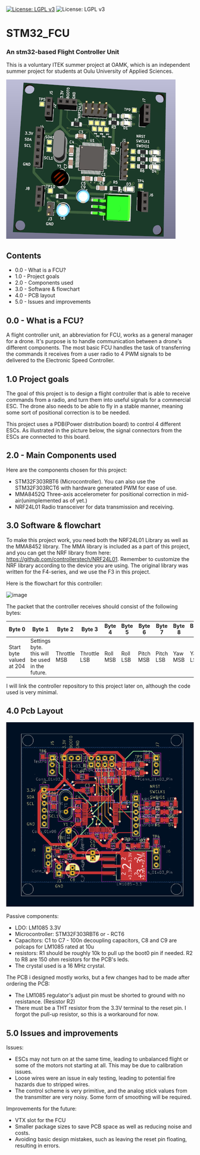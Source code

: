[![License: LGPL v3](https://img.shields.io/badge/License-LGPL_v3-blue.svg)](https://www.gnu.org/licenses/lgpl-3.0)
![License: LGPL v3](https://img.shields.io/badge/Embedded%20C-STM32-blue)

# STM32_FCU
### An stm32-based Flight Controller Unit
This is a voluntary ITEK summer project at OAMK, which is an independent summer project for students at Oulu University of Applied Sciences.

![Image Alt Text](./pictures/Pcb.png)

## Contents
 - 0.0 - What is a FCU?
 - 1.0 - Project goals
 - 2.0 - Components used
 - 3.0 - Software & flowchart
 - 4.0 - PCB layout
 - 5.0 - Issues and improvements
   
## 0.0 - What is a FCU?
A flight controller unit, an abbreviation for FCU, works as a general manager for a drone.
It's purpose is to handle communication between a drone's different components. The most basic FCU handles the task of transferring the commands it receives from a user radio to 4 PWM signals to be delivered to the Electronic Speed Controller. 

## 1.0 Project goals
The goal of this project is to design a flight controller that is able to receive commands from a radio, and turn them into useful signals for a commercial ESC. The drone also needs to be able to fly in a stable manner, meaning some sort of positional correction is to be needed.

This project uses a PDB(Power distribution board) to control 4 different ESCs. As illustrated in the picture below, the signal connectors from the ESCs are connected to this board.

## 2.0 - Main Components used
Here are the components chosen for this project:
- STM32F303RBT6 (Microcontroller). You can also use the STM32F303RCT6 with hardware generated PWM for ease of use.
- MMA8452Q Three-axis accelerometer for positional correction in mid-air(unimplemented as of yet.)
- NRF24L01 Radio transceiver for data transmission and receiving.

## 3.0 Software & flowchart
To make this project work, you need both the NRF24L01 Library as well as the MMA8452 library. The MMA library is included as a part of this project, and you can get the NRF library from here: 
https://github.com/controllerstech/NRF24L01.
Remember to customize the NRF library according to the device you are using. The original library was written for the F4-series, and we use the F3 in this project.

Here is the flowchart for this controller: 

![image](https://github.com/constlo/STM32_FCU/assets/79052688/8fafa1a4-70f2-4ed6-8835-1e89906d903e)

The packet that the controller receives should consist of the following bytes:

| Byte 0  | Byte 1 | Byte 2 | Byte 3 | Byte 4 | Byte 5 | Byte 6 | Byte 7 | Byte 8 | Byte 9 | Byte 10 |
| ------- | ------- | ------- | ------- | ------- | ------- | ------- | ------- | ------- | ------- | ------- |
| Start byte valued at 204  | Settings byte. this will be used in the future. | Throttle MSB | Throttle LSB | Roll MSB | Roll LSB | Pitch MSB | Pitch LSB | Yaw MSB | Yaw LSB | End byte valued at 51. |

I will link the controller repository to this project later on, although the code used is very minimal.


## 4.0 Pcb Layout

![Image Alt Text](./pictures/Pcb_design.png)

Passive components:
- LDO: LM1085 3.3V
- Microcontroller: STM32F303RBT6 or - RCT6
- Capacitors: C1 to C7 - 100n decoupling capacitors, C8 and C9 are polcaps for LM1085 rated at 10u
- resistors: R1 should be roughly 10k to pull up the boot0 pin if needed. R2 to R8 are 150 ohm resistors for the PCB's leds.
- The crystal used is a 16 MHz crystal.

The PCB i designed mostly works, but a few changes had to be made after ordering the PCB:
- The LM1085 regulator's adjust pin must be shorted to ground with no resistance. (Resistor R2)
- There must be a THT resistor from the 3.3V terminal to the reset pin. I forgot the pull-up resistor, so this is a workaround for now.

## 5.0 Issues and improvements
Issues:
- ESCs may not turn on at the same time, 
leading to unbalanced flight or some of the motors not starting at all. This may be due to calibration issues.
- Loose wires were an issue in ealy testing, leading to potential fire hazards due to stripped wires. 
- The control scheme is very primitive, and the analog stick values from the transmitter are very noisy. Some form of smoothing will be required.

Improvements for the future:
- VTX slot for the FCU
- Smaller package sizes to save PCB space as well as reducing noise and costs.
- Avoiding basic design mistakes, such as leaving the reset pin floating, resulting in errors.
